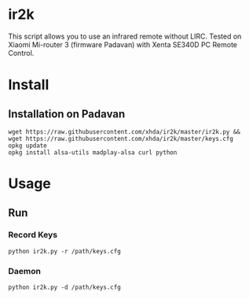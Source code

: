 # ir2k
This script allows you to use an infrared remote without LIRC. Tested on Xiaomi Mi-router 3 (firmware Padavan) with Xenta SE340D PC Remote Control.

# Install
## Installation on Padavan
	wget https://raw.githubusercontent.com/xhda/ir2k/master/ir2k.py && wget https://raw.githubusercontent.com/xhda/ir2k/master/keys.cfg
	opkg update
	opkg install alsa-utils madplay-alsa curl python
  
# Usage
## Run
### Record Keys
	python ir2k.py -r /path/keys.cfg

### Daemon
	python ir2k.py -d /path/keys.cfg
